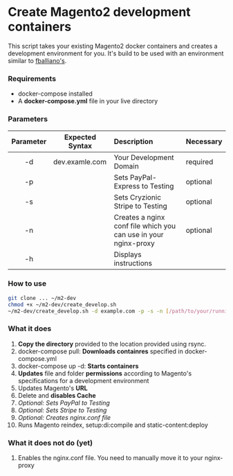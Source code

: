# Create Magento2 development containers

This script takes your existing Magento2 docker containers and creates a development environment for you. It's build to be used with an environment similar to [fballiano's](https://github.com/fballiano/docker-magento2).

### Requirements
* docker-compose installed
* A **docker-compose.yml** file in your live directory

### Parameters

Parameter | Expected Syntax | Description | Necessary |
:-------: | --------------- | :---------- | --- |        
-d        | dev.examle.com  | Your Development Domain            | required
-p        |                 | Sets PayPal-Express to Testing     | optional
-s        |                 | Sets Cryzionic Stripe to Testing   | optional
-n | | Creates a nginx conf file which you can use in your nginx-proxy | optional
-h | | Displays instructions |

<!--
-w        | apache          | The name of your webserver service | required
-->

### How to use

```bash
git clone ... ~/m2-dev
chmod +x ~/m2-dev/create_develop.sh
~/m2-dev/create_develop.sh -d example.com -p -s -n [/path/to/your/running/instance] [/path/to/copy/directory/to]
```

### What it does
1. **Copy the directory** provided to the location provided using rsync.
2. docker-compose pull: **Downloads containres** specified in docker-compose.yml
3. docker-compose up -d: **Starts containers**
4. **Updates** file and folder **permissions** according to Magento's specifications for a development environment
5. Updates Magento's **URL**
6. Delete and **disables Cache**
1. *Optional: Sets PayPal to Testing*
1. *Optional: Sets Stripe to Testing*
1. *Optional: Creates nginx.conf file*
1. Runs Magento reindex, setup:di:compile and static-content:deploy

### What it does not do (yet)
1. Enables the nginx.conf file. You need to manually move it to your nginx-proxy